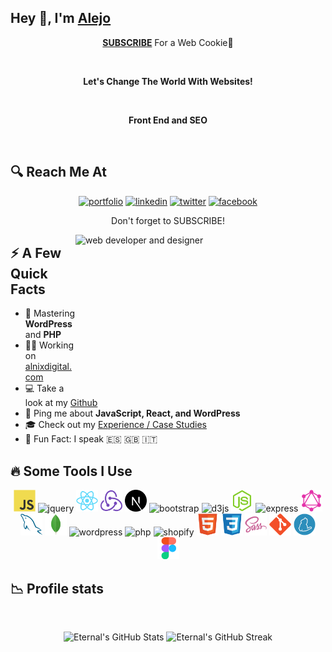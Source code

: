 <!--
**alejosilvalau/alejosilvalau** is a ✨ _special_ ✨ repository because its `README.md` (this file) appears on your GitHub profile.

Here are some ideas to get you started:

- 🔭 I’m currently working on ...
- 🌱 I’m currently learning ...
- 👯 I’m looking to collaborate on ...
- 🤔 I’m looking for help with ...
- 💬 Ask me about ...
- 📫 How to reach me: ...
- 😄 Pronouns: ...
- ⚡ Fun fact: ...
-->

<h2>Hey 👋, I'm <a href="#">Alejo</a></h2>

<div align="center">
  <p><a href="https://www.youtube.com/@AlnixDigital" target="_blank"><strong>SUBSCRIBE</strong></a> For a Web Cookie🍪</p><br>
  <p><strong>Let's Change The World With Websites!</strong></p><br>
  <p><strong>Front End and SEO </strong></p><br>
</div>

<h2>🔍 Reach Me At</h2>

<p align="center">
  <a target="_blank" href="https://alnixdigital.com/"
    ><img
      src="https://img.shields.io/badge/-Portfolio-004aa8?style=for-the-badge&logo=Opsgenie"
      alt="portfolio"
  /></a> 
  <a target="_blank" href="https://www.linkedin.com/company/alnixdigital"
    ><img
      src="https://img.shields.io/badge/-LinkedIn-0e76a8?style=for-the-badge&logo=LinkedIn"
      alt="linkedin"
  /></a>
  <a target="_blank" href="https://twitter.com/alnixdigital"
    ><img
      src="https://img.shields.io/badge/-Twitter-1ca0f1?style=for-the-badge&logo=Twitter&logoColor=white"
      alt="twitter"
  /></a>
  <a
    target="_blank"
    href="https://www.facebook.com/profile.php?id=100095195136344"
    ><img
      src="https://img.shields.io/badge/-Facebook-1977f2?style=for-the-badge&logo=Facebook&logoColor=white"
      alt="facebook"
  /></a>
</p>

<p align="center">Don't forget to SUBSCRIBE!</p>

<img
  align="right"
  width="400px"
  height="250px"
  src="https://i.pinimg.com/originals/02/74/20/0274207612d515f49012c87803a9e631.gif"
  alt="web developer and designer"
/>

<h2>⚡️ A Few Quick Facts</h2>
<ul>
  <li>
    🎯 Mastering <strong>WordPress</strong> and
    <strong>PHP</strong>
  </li>
  <li>
    👨‍💻 Working on
    <a href="https://alnixdigital.com">alnixdigital.com</a>
  </li>
  <li>
    💻 Take a look at my
    <a href="https://github.com/alnixdigital">Github</a>
  </li>
  <li>
    💬 Ping me about
    <strong>JavaScript, React, and WordPress</strong>
  </li>
  <li>
    🎓 Check out my
    <a
      href="https://www.linkedin.com/company/alnixdigital"
      alt="experiene"
      >Experience / Case Studies</a
    >
  </li>
  <li>🎉 Fun Fact: I speak 🇪🇸 🇬🇧 🇮🇹</li>
</ul>

<h2>🔥 Some Tools I Use</h2>
<p align="center">
  <img
    src="https://raw.githubusercontent.com/devicons/devicon/master/icons/javascript/javascript-original.svg"
    alt="javascript"
    width="35"
    height="35"
  />
  <img
    src="https://cdn.jsdelivr.net/gh/devicons/devicon/icons/jquery/jquery-original.svg"
    alt="jquery"
    width="35"
    height="35"
  />
  <img
    src="https://raw.githubusercontent.com/devicons/devicon/master/icons/react/react-original.svg"
    alt="react"
    width="35"
    height="35"
  />
  <img
    src="https://raw.githubusercontent.com/devicons/devicon/master/icons/redux/redux-original.svg"
    alt="redux"
    width="35"
    height="35"
  />
  <img
    src="https://raw.githubusercontent.com/devicons/devicon/master/icons/nextjs/nextjs-original.svg"
    alt="nextjs"
    width="35"
    height="35"
  />
  <img
    src="https://cdn.jsdelivr.net/gh/devicons/devicon/icons/bootstrap/bootstrap-original.svg"
    alt="bootstrap"
    width="35"
    height="35"
  />
  <img
    src="https://cdn.jsdelivr.net/gh/devicons/devicon/icons/d3js/d3js-original.svg"
    alt="d3js"
    width="35"
    height="35"
  />
  <img
    src="https://raw.githubusercontent.com/devicons/devicon/master/icons/nodejs/nodejs-original.svg"
    alt="nodejs"
    width="35"
    height="35"
  />
  <img
    src="https://cdn.jsdelivr.net/gh/devicons/devicon/icons/express/express-original.svg"
    alt="express"
    width="35"
    height="35"
  />
  <img
    src="https://raw.githubusercontent.com/devicons/devicon/master/icons/graphql/graphql-plain.svg"
    alt="graphql"
    width="35"
    height="35"
  />
  <img
    src="https://raw.githubusercontent.com/devicons/devicon/master/icons/mysql/mysql-original.svg"
    alt="mysql"
    width="35"
    height="35"
  />
  <img
    src="https://raw.githubusercontent.com/devicons/devicon/master/icons/mongodb/mongodb-original.svg"
    alt="mongodb"
    width="35"
    height="35"
  />
  <img 
    src="https://cdn.jsdelivr.net/gh/devicons/devicon/icons/wordpress/wordpress-plain.svg"
    alt="wordpress"
    width="35"
    height="35"
  />
  <img 
    src="https://cdn.jsdelivr.net/gh/devicons/devicon/icons/php/php-plain.svg"
    alt="php"
    width="35"
    height="35"
  />
  <img
    src="https://www.svgrepo.com/show/331577/shopify.svg"
    alt="shopify"
    width="35"
    height="35"
  />
  <img
    src="https://raw.githubusercontent.com/devicons/devicon/master/icons/html5/html5-original.svg"
    alt="html5"
    width="35"
    height="35"
  />
  <img
    src="https://raw.githubusercontent.com/devicons/devicon/master/icons/css3/css3-original.svg"
    alt="css3"
    width="35"
    height="35"
  />
  <img
    src="https://raw.githubusercontent.com/devicons/devicon/master/icons/sass/sass-original.svg"
    alt="sass"
    width="35"
    height="35"
  />
  <img
    src="https://raw.githubusercontent.com/devicons/devicon/master/icons/git/git-original.svg"
    alt="git"
    width="35"
    height="35"
  />
  <img
    src="https://raw.githubusercontent.com/devicons/devicon/master/icons/yarn/yarn-original.svg"
    alt="yarn"
    width="35"
    height="35"
  />
  <img
    src="https://raw.githubusercontent.com/devicons/devicon/master/icons/figma/figma-original.svg"
    alt="figma"
    width="35"
    height="35"
  />
</p>

<h2>📉 Profile stats</h2>
<br />
<p align="center">
  <img
    width="370px"
    alt="Eternal's GitHub Stats"
    src="https://github-readme-stats.vercel.app/api?username=alejosilvalau&custom_title=Overall+Activity&show_icons=true&hide_border=true&count_private=true&bg_color=ffffff00&title_color=2e7eff&text_color=878787&icon_color=2e7eff"
  />
  <img
    width="370px"
    alt="Eternal's GitHub Streak"
    src="https://github-readme-streak-stats.herokuapp.com/?user=alejosilvalau&background=ffffff00&hide_border=true&stroke=878787&ring=296dda&fire=296dda&currStreakNum=878787&sideNums=878787&currStreakLabel=878787&sideLabels=878787&dates=878787"
  />
</p>
